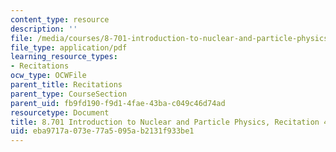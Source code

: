 ```yaml
---
content_type: resource
description: ''
file: /media/courses/8-701-introduction-to-nuclear-and-particle-physics-fall-2020/eba9717a073e77a5095ab2131f933be1_MIT8_701f20_rec4.pdf
file_type: application/pdf
learning_resource_types:
- Recitations
ocw_type: OCWFile
parent_title: Recitations
parent_type: CourseSection
parent_uid: fb9fd190-f9d1-4fae-43ba-c049c46d74ad
resourcetype: Document
title: 8.701 Introduction to Nuclear and Particle Physics, Recitation 4
uid: eba9717a-073e-77a5-095a-b2131f933be1
---
```

